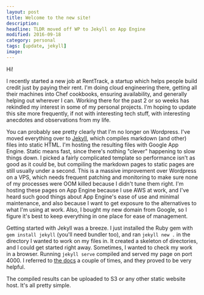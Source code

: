 ```yaml
---
layout: post
title: Welcome to the new site!
description:
headline: TLDR moved off WP to Jekyll on App Engine
modified: 2016-09-18
category: personal
tags: [update, jekyll]
image:
---
```

Hi!

I recently started a new job at RentTrack, a startup which helps people build credit just by paying their rent.  I'm doing cloud engineering there, getting all their machines into Chef cookbooks, ensuring availability, and generally helping out wherever I can.  Working there for the past 2 or so weeks has rekindled my interest in some of my personal projects.  I'm hoping to update this site more frequently, if not with interesting tech stuff, with interesting anecdotes and observations from my life.

You can probably see pretty clearly that I'm no longer on Wordpress.  I've moved everything over to [Jekyll](https://jekyllrb.com), which compiles markdown (and other) files into static HTML.  I'm hosting the resulting files with Google App Engine.  Static means fast, since there's nothing "clever" happening to slow things down.  I picked a fairly complicated template so performance isn't as good as it could be, but compiling the markdown pages to static pages are still usually under a second.  This is a massive improvement over Wordpress on a VPS, which needs frequent patching and monitoring to make sure none of my processes were OOM killed because I didn't tune them right.  I'm hosting these pages on App Engine because I use AWS at work, and I've heard such good things about App Engine's ease of use and minimal maintenance, and also because I want to get exposure to the alternatives to what I'm using at work.  Also, I bought my new domain from Google, so I figure it's best to keep everything in one place for ease of management.

Getting started with Jekyll was a breeze.  I just installed the Ruby gem with `gem install jekyll` (you'll need bundler too), and ran `jekyll new .` in the directory I wanted to work on my files in.  It created a skeleton of directories, and I could get started right away.  Sometimes, I wanted to check my work in a browser.  Running `jekyll serve` compiled and served my page on port 4000.  I referred to [the docs](https://jekyllrb.com/docs/home/) a couple of times, and they proved to be very helpful.

The compiled results can be uploaded to S3 or any other static website host.  It's all pretty simple.
